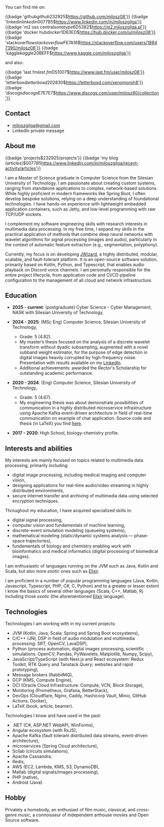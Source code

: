 You can find me on:

{{badge 'github$github$232925$https://github.com/milosz08'}}
{{badge 'linkedin$linkedin$0077B5$https://www.linkedin.com/in/miloszgilga'}}
{{badge 'm2 oss central$sonatype$6D5382$https://m2.miloszgilga.pl'}}
{{badge 'docker hub$docker$1D63ED$https://hub.docker.com/u/milosz08'}}
{{badge 'stackoverflow$stackoverflow$FE7A16$https://stackoverflow.com/users/18847390/milosz08'}}
{{badge 'kaggle$kaggle$20BEFF$https://www.kaggle.com/miloszgilga'}}

and also:

{{badge 'last.fm$last.fm$D51007$https://www.last.fm/user/milosz08'}}
{{badge 'letterboxd$letterboxd$202830$https://letterboxd.com/xenomorph8'}}
{{badge 'discogs$discogs$E7E7E7$https://www.discogs.com/user/milosz80/collection'}}

## Contact

* [miloszgilga@gmail.com](mailto:miloszgilga@gmail.com)
* LinkedIn private message

## About me

{{badge 'projects$$232925$/projects'}}
{{badge 'my blog (articles)$$0077B5$https://www.linkedin.com/in/miloszgilga/recent-activity/articles'}}

I am a Master of Science graduate in Computer Science from the Silesian University of Technology. I am passionate about
creating custom systems, ranging from standalone applications to complex, network-based solutions. While highly
proficient in modern frameworks like Spring Boot, I often develop bespoke solutions, relying on a deep understanding of
foundational technologies. I have hands-on experience with lightweight embedded application containers, such as Jetty,
and low-level programming with raw TCP/UDP sockets.

I complement my software engineering skills with research interests in multimedia data processing. In my free time, I
expand my skills in the practical application of methods that combine deep neural networks with wavelet algorithms for
signal processing (images and audio), particularly in the context of automatic feature extraction (e.g., segmentation,
polyphony).

Currently, my focus is on developing [JWizard](https://github.com/jwizard-bot), a highly distributed, modular, scalable,
and fault-tolerant platform. It is an open-source software solution, primarily based on Kotlin, Python, and Typescript,
that enables audio playback on Discord voice channels. I am personally responsible for the entire project lifecycle,
from application code and CI/CD pipeline configuration to the management of all cloud and network infrastructure.

## Education

* **2025 - current**: (postgraduate) Cyber Science - Cyber Management, NASK with Silesian University of Technology,

* **2024 - 2025**: (MSc Eng) Computer Science, Silesian University of Technology,
	* Grade: 5 (4.82).
	* My master’s thesis focused on the analysis of a discrete wavelet transform without dyadic subsampling, augmented
	  with a novel subband weight estimator, for the purpose of edge detection in digital images heavily corrupted by
	  high-frequency noise. Presentation with results available on my [LinkedIn](https://www.linkedin.com/in/miloszgilga).
	* Additional achievements: awarded the Rector's Scholarship for outstanding academic performance.

* **2020 - 2024**: (Eng) Computer Science, Silesian University of Technology,
	* Grade: 5 (4.67).
	* My engineering thesis was about demonstrate possibilities of communication in a highly distributed microservice
	  infrastructure using Apache Kafka event-driven architecture in field of real-time communication on example of chat
	  application. Source code and thesis (in LaTeX) you find [here](https://github.com/visphere).

* **2017 - 2020**: High School, biology-chemistry profile.

## Interests and abilities

My interests are mainly focused on topics related to multimedia data processing, primarily including:

* digital image processing, including medical imaging and computer vision,
* designing applications for real-time audio/video streaming in highly distributed environments,
* secure internet transfer and archiving of multimedia data using selected encryption techniques.

Throughout my education, I have acquired specialized skills in:

* digital signal processing,
* computer vision and fundamentals of machine learning,
* discrete-event simulation modeling (queueing systems),
* mathematical modeling (static/dynamic systems analysis — phase-space trajectories),
* fundamentals of biology and chemistry enabling work with bioinformatics and medical informatics (digital processing of
  biomedical images).

I am enthusiastic of languages running on the JVM such as Java, Kotlin and Scala, but also more _exotic_ ones such as
[Elixir](https://elixir-lang.org).

I am proficient in a number of popular programming languages (Java, Kotlin, Javascript, Typescript, PHP, C#, C, Python)
and to a greater or lesser extent I know the basics of several other languages (Scala, C++, Matlab, R) including those
_exotic_ (the aforementioned [Elixir](https://elixir-lang.org) language).

## Technologies

Technologies I am working with in my current projects:

* JVM (Kotlin, Java, Scala; Spring and Spring Boot ecosystems),
* C/C++ (JNI, DSP in field of audio modulation and multimedia processing: SRT, OpenCV, LavaDSP),
* Python (process automation, digital images processing, scientific simulations: OpenCV, Pandas, PyWavelets, Matplotlib,
  Numpy, Scipy),
* JavaScript/TypeScript (with Next.js and React ecosystem: Redux Toolkit, RTK Query and Tanstack Query;
  websites and rapid prototyping),
* Message brokers (RabbitMQ),
* GCP (KMS, Compute Engine),
* OCI (Oracle Cloud Infrastructure: Compute, VCN, Block Storage),
* Monitoring (Prometheus, Grafana, BetterStack),
* DevOps (Cloudflare, Nginx, Caddy, Hashicorp Vault, Minio, GitHub Actions, Docker),
* LaTeX (book, article, beamer).

Technologies I know and have used in the past:

* .NET (C#, ASP.NET WebAPI, WinForms),
* Angular ecosystem (with RxJS),
* Apache Kafka (fault tolerant distributed data streams, event-driven architecture),
* microservices (Spring Cloud architecture),
* Scilab (circuits simulations),
* Apache Cassandra,
* Redis,
* AWS (EC2, Lambda, KMS, S3, DynamoDB),
* Matlab (digital signals/images processing),
* PHP (native),
* Android (Java).

## Hobby

Privately a homebody, an enthusiast of film music, classical, and cross-genre music, a connoisseur of independent
arthouse movies and Open Source software.
